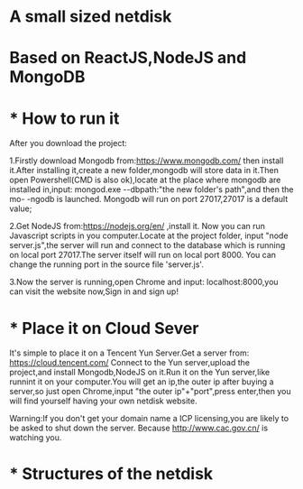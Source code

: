 # A small sized netdisk 
# Based on ReactJS,NodeJS and MongoDB

# * How to run it

After you download the project:

1.Firstly download Mongodb from:https://www.mongodb.com/
then install it.After installing it,create a new folder,mongodb will store data 
in it.Then open Powershell(CMD is also ok),locate at the place where mongodb are
installed in,input: mongod.exe --dbpath:"the new folder's path",and then the mo-
-ngodb is launched.
Mongodb will run on port 27017,27017 is a default value;

2.Get NodeJS from:https://nodejs.org/en/ ,install it.
Now you can run Javascript scripts in you computer.Locate at the project folder,
input "node server.js",the server will run and connect to the database which  is
running on local port 27017.The server itself will run on local port 8000.
You can change the running port in the source file 'server.js'.

3.Now the server is running,open Chrome and input: localhost:8000,you can visit 
the website now,Sign in and sign up!


# * Place it on Cloud Sever

It's simple to place it on a Tencent Yun Server.Get a server from:
https://cloud.tencent.com/ Connect to the Yun server,upload the project,and
install Mongodb,NodeJS on it.Run it on the Yun server,like runnint it on your
computer.You will get an ip,the outer ip after buying a server,so just open
Chrome,input "the outer ip"+"port",press enter,then you will find yourself
having your own netdisk website.

Warning:If you don't get your domain name a ICP licensing,you are likely to
be asked to shut down the server.
Because http://www.cac.gov.cn/ is watching you.

# * Structures of the netdisk



